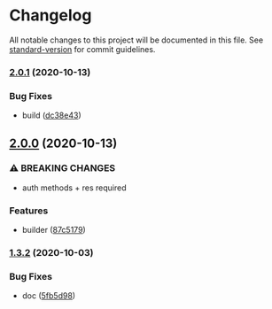 # Changelog

All notable changes to this project will be documented in this file. See [standard-version](https://github.com/conventional-changelog/standard-version) for commit guidelines.

### [2.0.1](https://github.com/freedomsex/axios-rest-api/compare/v2.0.0...v2.0.1) (2020-10-13)


### Bug Fixes

* build ([dc38e43](https://github.com/freedomsex/axios-rest-api/commit/dc38e43aa14e3a974b78fdff76dfcfdfbfda713f))

## [2.0.0](https://github.com/freedomsex/axios-rest-api/compare/v1.3.2...v2.0.0) (2020-10-13)


### ⚠ BREAKING CHANGES

* auth methods + res required

### Features

* builder ([87c5179](https://github.com/freedomsex/axios-rest-api/commit/87c51799b8dec020e7f29170b2ca14da290cabc0))

### [1.3.2](https://github.com/freedomsex/axios-rest-api/compare/v1.3.1...v1.3.2) (2020-10-03)


### Bug Fixes

* doc ([5fb5d98](https://github.com/freedomsex/axios-rest-api/commit/5fb5d98048881958ab5f3a899e34628448bebf0d))
